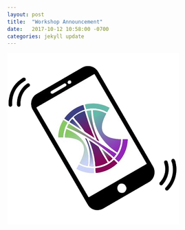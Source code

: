 ```yaml
---
layout: post
title:  "Workshop Announcement"
date:   2017-10-12 10:58:00 -0700
categories: jekyll update
---
```


![alt text](/assets/mobilevis.png "Logo Title Text 1")
